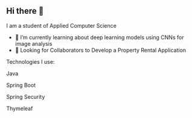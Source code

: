 ## Hi there 👋
I am a student of Applied Computer Science 
- 🌱 I’m currently learning about deep learning models using CNNs for image analysis
- 👯 Looking for Collaborators to Develop a Property Rental Application

Technologies I use:

Java

Spring Boot

Spring Security

Thymeleaf
<!--
- 🔭 Currently, I am working 
- 🌱 I’m currently learning about deep learning models using CNNs for image analysis
- 👯 Looking for Collaborators to Develop a Property Rental Application
Technologies I use:
- Java
- Spring Boot
- Spring Security
- Thymeleaf


- 🤔 I’m looking for help with ...
- 💬 Ask me about ...
- 📫 How to reach me: ...
- 😄 Pronouns: ...
- ⚡ Fun fact: ...
-->
